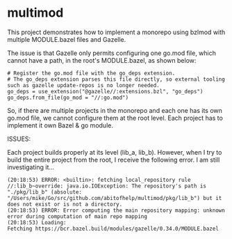# multimod   

This project demonstrates how to implement a monorepo using bzlmod with multiple MODULE.bazel files and Gazelle.

The issue is that Gazelle only permits configuring one go.mod file, which cannot have a path, in the root's MODULE.bazel, as shown below:  

```
# Register the go.mod file with the go_deps extension.
# The go_deps extension parses this file directly, so external tooling such as gazelle update-repos is no longer needed.
go_deps = use_extension("@gazelle//:extensions.bzl", "go_deps")
go_deps.from_file(go_mod = "//:go.mod")
```

So, if there are multiple projects in the monorepo and each one has its own go.mod file, we cannot configure them at the root level.
Each project has to implement it own Bazel & go module.

ISSUES:

Each project builds properly at its level (lib_a, lib_b).  However, when I try to build the entire project from the root, I
receive the following error.  I am still investigating it...

```
(20:18:53) ERROR: <builtin>: fetching local_repository rule //:lib_b~override: java.io.IOException: The repository's path is "./pkg/lib_b" (absolute: "/Users/mike/Go/src/github.com/abitofhelp/multimod/pkg/lib_b") but it does not exist or is not a directory.
(20:18:53) ERROR: Error computing the main repository mapping: unknown error during computation of main repo mapping
(20:18:53) Loading:
Fetching https://bcr.bazel.build/modules/gazelle/0.34.0/MODULE.bazel
```

